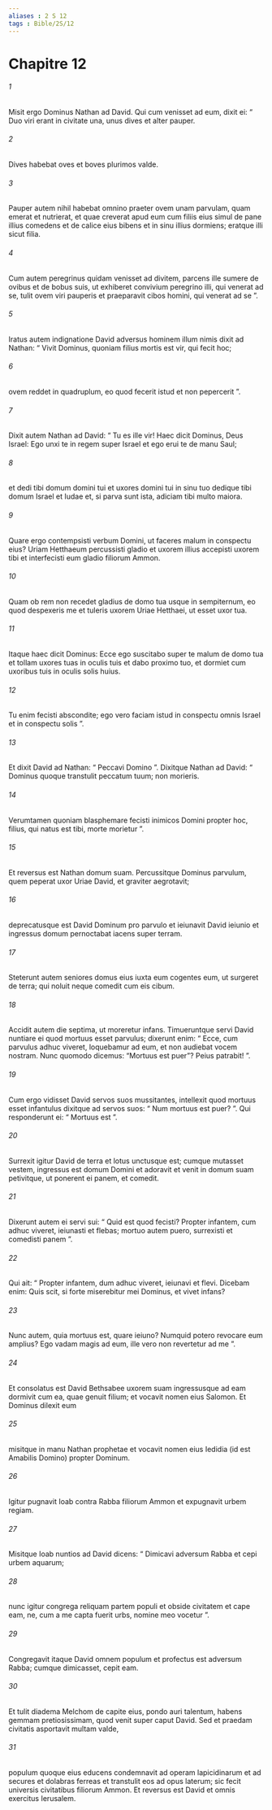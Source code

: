 ```yaml
---
aliases : 2 S 12
tags : Bible/2S/12
---
```


# Chapitre 12

###### 1
Misit ergo Dominus Nathan ad David. Qui cum venisset ad eum, dixit ei: “ Duo viri erant in civitate una, unus dives et alter pauper. 
###### 2
Dives habebat oves et boves plurimos valde. 
###### 3
Pauper autem nihil habebat omnino praeter ovem unam parvulam, quam emerat et nutrierat, et quae creverat apud eum cum filiis eius simul de pane illius comedens et de calice eius bibens et in sinu illius dormiens; eratque illi sicut filia. 
###### 4
Cum autem peregrinus quidam venisset ad divitem, parcens ille sumere de ovibus et de bobus suis, ut exhiberet convivium peregrino illi, qui venerat ad se, tulit ovem viri pauperis et praeparavit cibos homini, qui venerat ad se ”. 
###### 5
Iratus autem indignatione David adversus hominem illum nimis dixit ad Nathan: “ Vivit Dominus, quoniam filius mortis est vir, qui fecit hoc; 
###### 6
ovem reddet in quadruplum, eo quod fecerit istud et non pepercerit ”.
###### 7
Dixit autem Nathan ad David: “ Tu es ille vir! Haec dicit Dominus, Deus Israel: Ego unxi te in regem super Israel et ego erui te de manu Saul; 
###### 8
et dedi tibi domum domini tui et uxores domini tui in sinu tuo dedique tibi domum Israel et Iudae et, si parva sunt ista, adiciam tibi multo maiora. 
###### 9
Quare ergo contempsisti verbum Domini, ut faceres malum in conspectu eius? Uriam Hetthaeum percussisti gladio et uxorem illius accepisti uxorem tibi et interfecisti eum gladio filiorum Ammon. 
###### 10
Quam ob rem non recedet gladius de domo tua usque in sempiternum, eo quod despexeris me et tuleris uxorem Uriae Hetthaei, ut esset uxor tua. 
###### 11
Itaque haec dicit Dominus: Ecce ego suscitabo super te malum de domo tua et tollam uxores tuas in oculis tuis et dabo proximo tuo, et dormiet cum uxoribus tuis in oculis solis huius. 
###### 12
Tu enim fecisti abscondite; ego vero faciam istud in conspectu omnis Israel et in conspectu solis ”.
###### 13
Et dixit David ad Nathan: “ Peccavi Domino ”. Dixitque Nathan ad David: “ Dominus quoque transtulit peccatum tuum; non morieris. 
###### 14
Verumtamen quoniam blasphemare fecisti inimicos Domini propter hoc, filius, qui natus est tibi, morte morietur ”. 
###### 15
Et reversus est Nathan domum suam. Percussitque Dominus parvulum, quem peperat uxor Uriae David, et graviter aegrotavit; 
###### 16
deprecatusque est David Dominum pro parvulo et ieiunavit David ieiunio et ingressus domum pernoctabat iacens super terram. 
###### 17
Steterunt autem seniores domus eius iuxta eum cogentes eum, ut surgeret de terra; qui noluit neque comedit cum eis cibum. 
###### 18
Accidit autem die septima, ut moreretur infans. Timueruntque servi David nuntiare ei quod mortuus esset parvulus; dixerunt enim: “ Ecce, cum parvulus adhuc viveret, loquebamur ad eum, et non audiebat vocem nostram. Nunc quomodo dicemus: “Mortuus est puer”? Peius patrabit! ”. 
###### 19
Cum ergo vidisset David servos suos mussitantes, intellexit quod mortuus esset infantulus dixitque ad servos suos: “ Num mortuus est puer? ”. Qui responderunt ei: “ Mortuus est ”.
###### 20
Surrexit igitur David de terra et lotus unctusque est; cumque mutasset vestem, ingressus est domum Domini et adoravit et venit in domum suam petivitque, ut ponerent ei panem, et comedit. 
###### 21
Dixerunt autem ei servi sui: “ Quid est quod fecisti? Propter infantem, cum adhuc viveret, ieiunasti et flebas; mortuo autem puero, surrexisti et comedisti panem ”. 
###### 22
Qui ait: “ Propter infantem, dum adhuc viveret, ieiunavi et flevi. Dicebam enim: Quis scit, si forte miserebitur mei Dominus, et vivet infans? 
###### 23
Nunc autem, quia mortuus est, quare ieiuno? Numquid potero revocare eum amplius? Ego vadam magis ad eum, ille vero non revertetur ad me ”.
###### 24
Et consolatus est David Bethsabee uxorem suam ingressusque ad eam dormivit cum ea, quae genuit filium; et vocavit nomen eius Salomon. Et Dominus dilexit eum 
###### 25
misitque in manu Nathan prophetae et vocavit nomen eius Iedidia (id est Amabilis Domino) propter Dominum.
###### 26
Igitur pugnavit Ioab contra Rabba filiorum Ammon et expugnavit urbem regiam. 
###### 27
Misitque Ioab nuntios ad David dicens: “ Dimicavi adversum Rabba et cepi urbem aquarum; 
###### 28
nunc igitur congrega reliquam partem populi et obside civitatem et cape eam, ne, cum a me capta fuerit urbs, nomine meo vocetur ”. 
###### 29
Congregavit itaque David omnem populum et profectus est adversum Rabba; cumque dimicasset, cepit eam. 
###### 30
Et tulit diadema Melchom de capite eius, pondo auri talentum, habens gemmam pretiosissimam, quod venit super caput David. Sed et praedam civitatis asportavit multam valde, 
###### 31
populum quoque eius educens condemnavit ad operam lapicidinarum et ad secures et dolabras ferreas et transtulit eos ad opus laterum; sic fecit universis civitatibus filiorum Ammon. Et reversus est David et omnis exercitus Ierusalem.
